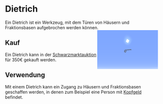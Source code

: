 # Dietrich

Ein Dietrich ist ein Werkzeug, mit dem Türen von Häusern und Fraktionsbasen aufgebrochen werden können. <img align="right" width="200" eight="150" src="../../../assets/image/items/Dietrich.png"> 

## Kauf
Ein Dietrich kann in der [Schwarzmarktauktion](../../pages/orte/schwarzmarkt.md) für 350€ gekauft werden.

## Verwendung
Mit einem Dietrich kann ein Zugang zu Häusern und Fraktionsbasen geschaffen werden, in denen zum Beispiel eine Person mit [Kopfgeld](../../pages/fraktionen/kopfgeld.md) befindet.

